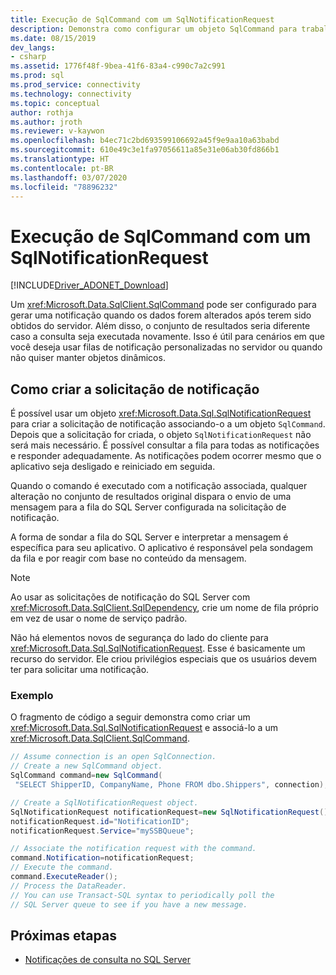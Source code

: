 ```yaml
---
title: Execução de SqlCommand com um SqlNotificationRequest
description: Demonstra como configurar um objeto SqlCommand para trabalhar com uma notificação de consulta.
ms.date: 08/15/2019
dev_langs:
- csharp
ms.assetid: 1776f48f-9bea-41f6-83a4-c990c7a2c991
ms.prod: sql
ms.prod_service: connectivity
ms.technology: connectivity
ms.topic: conceptual
author: rothja
ms.author: jroth
ms.reviewer: v-kaywon
ms.openlocfilehash: b4ec71c2bd693599106692a45f9e9aa10a63babd
ms.sourcegitcommit: 610e49c3e1fa97056611a85e31e06ab30fd866b1
ms.translationtype: HT
ms.contentlocale: pt-BR
ms.lasthandoff: 03/07/2020
ms.locfileid: "78896232"
---
```

# <a name="sqlcommand-execution-with-a-sqlnotificationrequest"></a>Execução de SqlCommand com um SqlNotificationRequest

[!INCLUDE[Driver_ADONET_Download](../../../includes/driver_adonet_download.md)]

Um <xref:Microsoft.Data.SqlClient.SqlCommand> pode ser configurado para gerar uma notificação quando os dados forem alterados após terem sido obtidos do servidor. Além disso, o conjunto de resultados seria diferente caso a consulta seja executada novamente. Isso é útil para cenários em que você deseja usar filas de notificação personalizadas no servidor ou quando não quiser manter objetos dinâmicos.

## <a name="creating-the-notification-request"></a>Como criar a solicitação de notificação

É possível usar um objeto <xref:Microsoft.Data.Sql.SqlNotificationRequest> para criar a solicitação de notificação associando-o a um objeto `SqlCommand`. Depois que a solicitação for criada, o objeto `SqlNotificationRequest` não será mais necessário. É possível consultar a fila para todas as notificações e responder adequadamente. As notificações podem ocorrer mesmo que o aplicativo seja desligado e reiniciado em seguida.

Quando o comando é executado com a notificação associada, qualquer alteração no conjunto de resultados original dispara o envio de uma mensagem para a fila do SQL Server configurada na solicitação de notificação.

A forma de sondar a fila do SQL Server e interpretar a mensagem é específica para seu aplicativo. O aplicativo é responsável pela sondagem da fila e por reagir com base no conteúdo da mensagem.

> [!NOTE]
> Ao usar as solicitações de notificação do SQL Server com <xref:Microsoft.Data.SqlClient.SqlDependency>, crie um nome de fila próprio em vez de usar o nome de serviço padrão.

Não há elementos novos de segurança do lado do cliente para <xref:Microsoft.Data.Sql.SqlNotificationRequest>. Esse é basicamente um recurso do servidor. Ele criou privilégios especiais que os usuários devem ter para solicitar uma notificação.

### <a name="example"></a>Exemplo

O fragmento de código a seguir demonstra como criar um <xref:Microsoft.Data.Sql.SqlNotificationRequest> e associá-lo a um <xref:Microsoft.Data.SqlClient.SqlCommand>.

```csharp
// Assume connection is an open SqlConnection.
// Create a new SqlCommand object.
SqlCommand command=new SqlCommand(
 "SELECT ShipperID, CompanyName, Phone FROM dbo.Shippers", connection);

// Create a SqlNotificationRequest object.
SqlNotificationRequest notificationRequest=new SqlNotificationRequest();
notificationRequest.id="NotificationID";
notificationRequest.Service="mySSBQueue";

// Associate the notification request with the command.
command.Notification=notificationRequest;
// Execute the command.
command.ExecuteReader();
// Process the DataReader.
// You can use Transact-SQL syntax to periodically poll the
// SQL Server queue to see if you have a new message.
```

## <a name="next-steps"></a>Próximas etapas
- [Notificações de consulta no SQL Server](query-notifications-sql-server.md)
